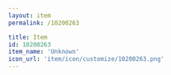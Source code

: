 ```yaml
---
layout: item
permalink: /10200263

title: Item
id: 10200263
item_name: 'Unknown'
icon_url: 'item/icon/customize/10200263.png'
---
```

